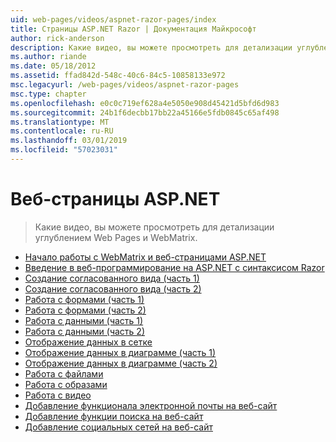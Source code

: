 ```yaml
---
uid: web-pages/videos/aspnet-razor-pages/index
title: Страницы ASP.NET Razor | Документация Майкрософт
author: rick-anderson
description: Какие видео, вы можете просмотреть для детализации углублением Web Pages и WebMatrix.
ms.author: riande
ms.date: 05/18/2012
ms.assetid: ffad842d-548c-40c6-84c5-10858133e972
msc.legacyurl: /web-pages/videos/aspnet-razor-pages
msc.type: chapter
ms.openlocfilehash: e0c0c719ef628a4e5050e908d45421d5bfd6d983
ms.sourcegitcommit: 24b1f6decbb17bb22a45166e5fdb0845c65af498
ms.translationtype: MT
ms.contentlocale: ru-RU
ms.lasthandoff: 03/01/2019
ms.locfileid: "57023031"
---
```

<a name="aspnet-web-pages"></a>Веб-страницы ASP.NET
=================
> Какие видео, вы можете просмотреть для детализации углублением Web Pages и WebMatrix.


- [Начало работы с WebMatrix и веб-страницами ASP.NET](getting-started-with-webmatrix-and-aspnet-web-pages.md)
- [Введение в веб-программирование на ASP.NET с синтаксисом Razor](introduction-to-aspnet-web-programming-using-the-razor-syntax.md)
- [Создание согласованного вида (часть 1)](creating-a-consistent-look-part-1.md)
- [Создание согласованного вида (часть 2)](creating-a-consistent-look-part-2.md)
- [Работа с формами (часть 1)](working-with-forms-part-1.md)
- [Работа с формами (часть 2)](working-with-forms-part-2.md)
- [Работа с данными (часть 1)](working-with-data-part-1.md)
- [Работа с данными (часть 2)](working-with-data-part-2.md)
- [Отображение данных в сетке](displaying-data-in-a-grid.md)
- [Отображение данных в диаграмме (часть 1)](displaying-data-in-a-chart-part-1.md)
- [Отображение данных в диаграмме (часть 2)](displaying-data-in-a-chart-part-2.md)
- [Работа с файлами](working-with-files.md)
- [Работа с образами](working-with-images.md)
- [Работа с видео](working-with-video.md)
- [Добавление функционала электронной почты на веб-сайт](adding-email-to-your-web-site.md)
- [Добавление функции поиска на веб-сайт](adding-search-to-your-web-site.md)
- [Добавление социальных сетей на веб-сайт](adding-social-networking-to-your-website.md)
